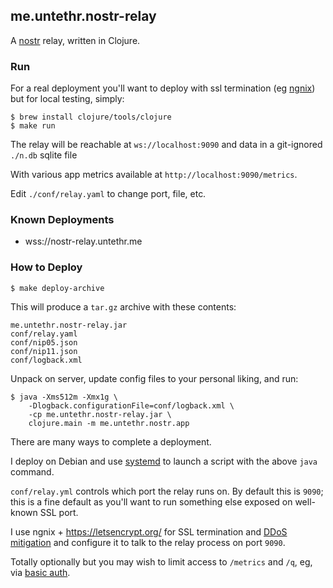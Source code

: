 ## me.untethr.nostr-relay

A [nostr](https://github.com/fiatjaf/nostr/) relay, written in Clojure.

### Run

For a real deployment you'll want to deploy with ssl termination (eg [ngnix](https://www.nginx.com/))
but for local testing, simply:

```
$ brew install clojure/tools/clojure
$ make run
```

The relay will be reachable at `ws://localhost:9090` and data
in a git-ignored `./n.db` sqlite file 

With various app metrics available at `http://localhost:9090/metrics`.

Edit `./conf/relay.yaml` to change port, file, etc.

### Known Deployments

* wss://nostr-relay.untethr.me

### How to Deploy

```
$ make deploy-archive
```

This will produce a `tar.gz` archive with these contents:

```
me.untethr.nostr-relay.jar
conf/relay.yaml
conf/nip05.json
conf/nip11.json
conf/logback.xml
```

Unpack on server, update config files to your personal liking,
and run:

```
$ java -Xms512m -Xmx1g \
    -Dlogback.configurationFile=conf/logback.xml \
    -cp me.untethr.nostr-relay.jar \
    clojure.main -m me.untethr.nostr.app
```

There are many ways to complete a deployment.

I deploy on Debian and use [systemd](https://en.wikipedia.org/wiki/Systemd) to
launch a script with the above `java` command. 

`conf/relay.yml` controls which port the relay runs on. By
default this is `9090`; this is a fine default as you'll want
to run something else exposed on well-known SSL port.

I use ngnix + https://letsencrypt.org/ for SSL termination and
[DDoS mitigation](https://www.nginx.com/blog/mitigating-ddos-attacks-with-nginx-and-nginx-plus/)
and configure it to talk to the relay process on port `9090`.

Totally optionally but you may wish to limit access to `/metrics` and `/q`, eg, 
via 
[basic auth](https://docs.nginx.com/nginx/admin-guide/security-controls/configuring-http-basic-authentication/).
